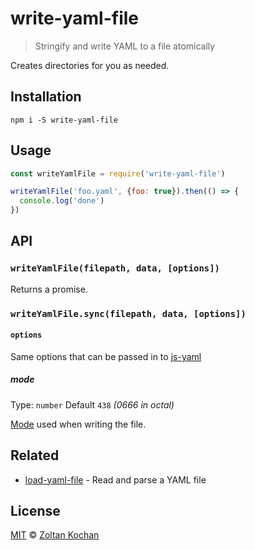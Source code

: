 # write-yaml-file

> Stringify and write YAML to a file atomically

Creates directories for you as needed.

## Installation

```
npm i -S write-yaml-file
```

## Usage

```js
const writeYamlFile = require('write-yaml-file')

writeYamlFile('foo.yaml', {foo: true}).then(() => {
  console.log('done')
})
```

## API

### `writeYamlFile(filepath, data, [options])`

Returns a promise.

### `writeYamlFile.sync(filepath, data, [options])`

#### `options`

Same options that can be passed in to [js-yaml](https://www.npmjs.com/package/js-yaml#safedump-object---options-)

##### mode

Type: `number`
Default `438` *(0666 in octal)*

[Mode](https://en.wikipedia.org/wiki/File_system_permissions#Numeric_notation) used when writing the file.

## Related

- [load-yaml-file](https://github.com/LinusU/load-yaml-file) - Read and parse a YAML file

## License

[MIT](LICENSE) © [Zoltan Kochan](https://www.kochan.io)

